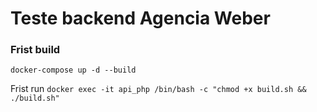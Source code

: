 # Teste backend Agencia Weber

### Frist build

`docker-compose up -d --build`

Frist run
`docker exec -it api_php /bin/bash -c "chmod +x build.sh && ./build.sh"`